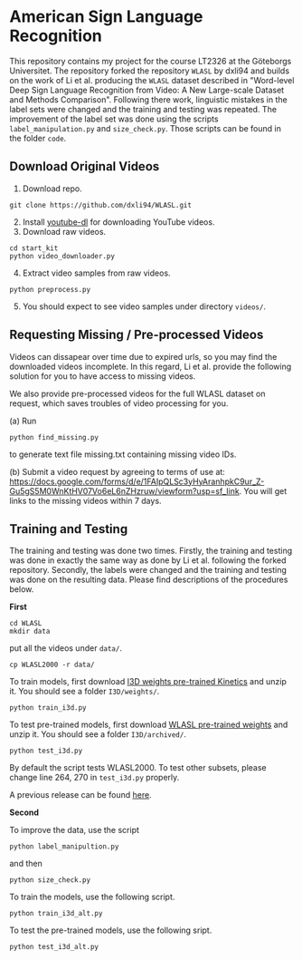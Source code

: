 American Sign Language Recognition
============================================================================================

This repository contains my project for the course LT2326 at the Göteborgs Universitet. The repository forked the repository `WLASL` by dxli94 and builds on the work of Li et al. producing the `WLASL` dataset described in "Word-level Deep Sign Language Recognition from Video: A New Large-scale Dataset and Methods Comparison". Following there work, linguistic mistakes in the label sets were changed and the training and testing was repeated. The improvement of the label set was done using the scripts `label_manipulation.py` and `size_check.py`. Those scripts can be found in the folder `code`.

Download Original Videos
-----------------
1. Download repo.
```
git clone https://github.com/dxli94/WLASL.git
```

2. Install [youtube-dl](https://github.com/ytdl-org/youtube-dl) for downloading YouTube videos.
3. Download raw videos.
```
cd start_kit
python video_downloader.py
```
4. Extract video samples from raw videos.
```
python preprocess.py
```
5. You should expect to see video samples under directory ```videos/```.

Requesting Missing / Pre-processed Videos
-----------------

Videos can dissapear over time due to expired urls, so you may find the downloaded videos incomplete. In this regard, Li et al. provide the following solution for you to have access to missing videos.

We also provide pre-processed videos for the full WLASL dataset on request, which saves troubles of video processing for you.

 (a) Run
```
python find_missing.py
```
to generate text file missing.txt containing missing video IDs.

 (b)  Submit a video request by agreeing to terms of use at:  https://docs.google.com/forms/d/e/1FAIpQLSc3yHyAranhpkC9ur_Z-Gu5gS5M0WnKtHV07Vo6eL6nZHzruw/viewform?usp=sf_link. You will get links to the missing videos within 7 days.


Training and Testing
---------------
The training and testing was done two times. Firstly, the training and testing was done in exactly the same way as done by Li et al. following the forked repository. Secondly, the labels were changed and the training and testing was done on the resulting data. Please find descriptions of the procedures below.

**First**


```
cd WLASL
mkdir data
```
put all the videos under ```data/```.
```
cp WLASL2000 -r data/
```
To train models, first download [I3D weights pre-trained Kinetics](https://drive.google.com/file/d/1JgTRHGBRCHyHRT_rAF0fOjnfiFefXkEd/view?usp=sharing) and unzip it. You should see a folder ```I3D/weights/```.

```
python train_i3d.py
```
To test pre-trained models, first download [WLASL pre-trained weights](https://drive.google.com/file/d/1jALimVOB69ifYkeT0Pe297S1z4U3jC48/view?usp=sharing) and unzip it. You should see a folder ```I3D/archived/```.

```
python test_i3d.py
```
By default the script tests WLASL2000. To test other subsets, please change line 264, 270 in ```test_i3d.py``` properly.

A previous release can be found [here](https://drive.google.com/file/d/1vktQxvRHNS9psOQVKx5-dsERlmiYFRXC/view).

**Second**

To improve the data, use the script
```
python label_manipultion.py
```
and then
```
python size_check.py
```

To train the models, use the following script.
```
python train_i3d_alt.py
```
To test the pre-trained models, use the following sript.
```
python test_i3d_alt.py
```
